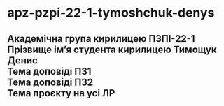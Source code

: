 # apz-pzpi-22-1-tymoshchuk-denys  
Академічна група кирилицею  ПЗПІ-22-1  
Прізвище імʼя студента кирилицею  Тимощук Денис  
Тема доповіді ПЗ1  
Тема доповіді ПЗ2  
Тема проєкту на усі ЛР  
---  
